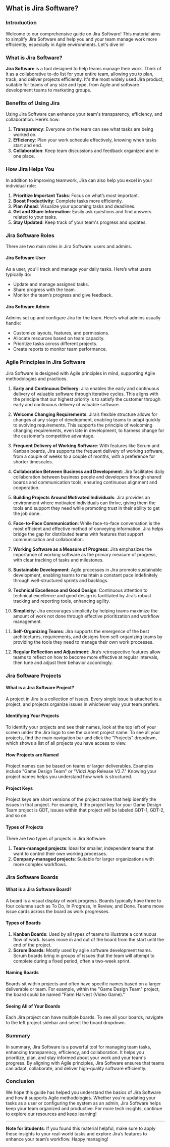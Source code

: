 ## What is Jira Software?

### Introduction
Welcome to our comprehensive guide on Jira Software! This material aims to simplify Jira Software and help you and your team manage work more efficiently, especially in Agile environments. Let's dive in!

### What is Jira Software?

**Jira Software** is a tool designed to help teams manage their work. Think of it as a collaborative to-do list for your entire team, allowing you to plan, track, and deliver projects efficiently. It's the most widely used Jira product, suitable for teams of any size and type, from Agile and software development teams to marketing groups.

### Benefits of Using Jira

Using Jira Software can enhance your team's transparency, efficiency, and collaboration. Here’s how:

1. **Transparency**: Everyone on the team can see what tasks are being worked on.
2. **Efficiency**: Plan your work schedule effectively, knowing when tasks start and end.
3. **Collaboration**: Keep team discussions and feedback organized and in one place.

### How Jira Helps You

In addition to improving teamwork, Jira can also help you excel in your individual role:

1. **Prioritize Important Tasks**: Focus on what’s most important.
2. **Boost Productivity**: Complete tasks more efficiently.
3. **Plan Ahead**: Visualize your upcoming tasks and deadlines.
4. **Get and Share Information**: Easily ask questions and find answers related to your tasks.
5. **Stay Updated**: Keep track of your team's progress and updates.

### Jira Software Roles

There are two main roles in Jira Software: users and admins.

#### Jira Software User

As a user, you'll track and manage your daily tasks. Here’s what users typically do:

- Update and manage assigned tasks.
- Share progress with the team.
- Monitor the team’s progress and give feedback.

#### Jira Software Admin

Admins set up and configure Jira for the team. Here’s what admins usually handle:

- Customize layouts, features, and permissions.
- Allocate resources based on team capacity.
- Prioritize tasks across different projects.
- Create reports to monitor team performance.

### Agile Principles in Jira Software

Jira Software is designed with Agile principles in mind, supporting Agile methodologies and practices.

1. **Early and Continuous Delivery**: Jira enables the early and continuous delivery of valuable software through iterative cycles. This aligns with the principle that our highest priority is to satisfy the customer through early and continuous delivery of valuable software.
   
2. **Welcome Changing Requirements**: Jira’s flexible structure allows for changes at any stage of development, enabling teams to adapt quickly to evolving requirements. This supports the principle of welcoming changing requirements, even late in development, to harness change for the customer's competitive advantage.

3. **Frequent Delivery of Working Software**: With features like Scrum and Kanban boards, Jira supports the frequent delivery of working software, from a couple of weeks to a couple of months, with a preference for shorter timescales.

4. **Collaboration Between Business and Development**: Jira facilitates daily collaboration between business people and developers through shared boards and communication tools, ensuring continuous alignment and cooperation.

5. **Building Projects Around Motivated Individuals**: Jira provides an environment where motivated individuals can thrive, giving them the tools and support they need while promoting trust in their ability to get the job done.

6. **Face-to-Face Communication**: While face-to-face conversation is the most efficient and effective method of conveying information, Jira helps bridge the gap for distributed teams with features that support communication and collaboration.

7. **Working Software as a Measure of Progress**: Jira emphasizes the importance of working software as the primary measure of progress, with clear tracking of tasks and milestones.

8. **Sustainable Development**: Agile processes in Jira promote sustainable development, enabling teams to maintain a constant pace indefinitely through well-structured sprints and backlogs.

9. **Technical Excellence and Good Design**: Continuous attention to technical excellence and good design is facilitated by Jira’s robust tracking and reporting tools, enhancing agility.

10. **Simplicity**: Jira encourages simplicity by helping teams maximize the amount of work not done through effective prioritization and workflow management.

11. **Self-Organizing Teams**: Jira supports the emergence of the best architectures, requirements, and designs from self-organizing teams by providing the tools they need to manage their own work processes.

12. **Regular Reflection and Adjustment**: Jira’s retrospective features allow teams to reflect on how to become more effective at regular intervals, then tune and adjust their behavior accordingly.

### Jira Software Projects

#### What is a Jira Software Project?

A project in Jira is a collection of issues. Every single issue is attached to a project, and projects organize issues in whichever way your team prefers.

#### Identifying Your Projects

To identify your projects and see their names, look at the top left of your screen under the Jira logo to see the current project name. To see all your projects, find the main navigation bar and click the "Projects" dropdown, which shows a list of all projects you have access to view.

#### How Projects are Named

Project names can be based on teams or larger deliverables. Examples include "Game Design Team" or "Vidzi App Release V2.7." Knowing your project names helps you understand how work is structured.

#### Project Keys

Project keys are short versions of the project name that help identify the issues in that project. For example, if the project key for your Game Design Team project is GDT, issues within that project will be labeled GDT-1, GDT-2, and so on.

#### Types of Projects

There are two types of projects in Jira Software:
1. **Team-managed projects**: Ideal for smaller, independent teams that want to control their own working processes.
2. **Company-managed projects**: Suitable for larger organizations with more complex workflows.

### Jira Software Boards

#### What is a Jira Software Board?

A board is a visual display of work progress. Boards typically have three to four columns such as To Do, In Progress, In Review, and Done. Teams move issue cards across the board as work progresses.

#### Types of Boards

1. **Kanban Boards**: Used by all types of teams to illustrate a continuous flow of work. Issues move in and out of the board from the start until the end of the project.
2. **Scrum Boards**: Mostly used by agile software development teams. Scrum boards bring in groups of issues that the team will attempt to complete during a fixed period, often a two-week sprint.

#### Naming Boards

Boards sit within projects and often have specific names based on a larger deliverable or team. For example, within the "Game Design Team" project, the board could be named "Farm Harvest (Video Game)."

#### Seeing All of Your Boards

Each Jira project can have multiple boards. To see all your boards, navigate to the left project sidebar and select the board dropdown.

### Summary

In summary, Jira Software is a powerful tool for managing team tasks, enhancing transparency, efficiency, and collaboration. It helps you prioritize, plan, and stay informed about your work and your team's progress. By aligning with Agile principles, Jira Software ensures that teams can adapt, collaborate, and deliver high-quality software efficiently.

### Conclusion

We hope this guide has helped you understand the basics of Jira Software and how it supports Agile methodologies. Whether you’re updating your tasks as a user or configuring the system as an admin, Jira Software helps keep your team organized and productive. For more tech insights, continue to explore our resources and keep learning!

---

**Note for Students**: If you found this material helpful, make sure to apply these insights to your real-world tasks and explore Jira’s features to enhance your team’s workflow. Happy managing!
